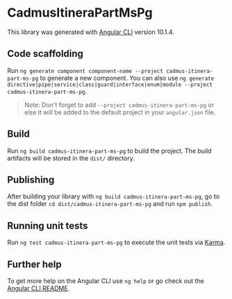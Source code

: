 # CadmusItineraPartMsPg

This library was generated with [Angular CLI](https://github.com/angular/angular-cli) version 10.1.4.

## Code scaffolding

Run `ng generate component component-name --project cadmus-itinera-part-ms-pg` to generate a new component. You can also use `ng generate directive|pipe|service|class|guard|interface|enum|module --project cadmus-itinera-part-ms-pg`.
> Note: Don't forget to add `--project cadmus-itinera-part-ms-pg` or else it will be added to the default project in your `angular.json` file. 

## Build

Run `ng build cadmus-itinera-part-ms-pg` to build the project. The build artifacts will be stored in the `dist/` directory.

## Publishing

After building your library with `ng build cadmus-itinera-part-ms-pg`, go to the dist folder `cd dist/cadmus-itinera-part-ms-pg` and run `npm publish`.

## Running unit tests

Run `ng test cadmus-itinera-part-ms-pg` to execute the unit tests via [Karma](https://karma-runner.github.io).

## Further help

To get more help on the Angular CLI use `ng help` or go check out the [Angular CLI README](https://github.com/angular/angular-cli/blob/master/README.md).
